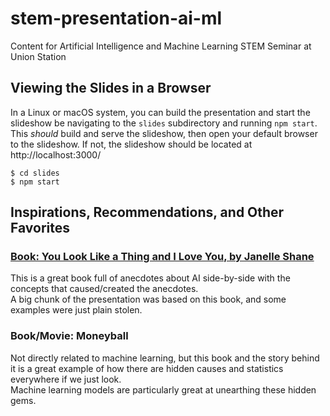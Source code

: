 # stem-presentation-ai-ml
Content for Artificial Intelligence and Machine Learning STEM Seminar at Union Station

## Viewing the Slides in a Browser
In a Linux or macOS system, you can build the presentation and start the slideshow be navigating to the `slides` subdirectory and running `npm start`.
This *should* build and serve the slideshow, then open your default browser to the slideshow. If not, the slideshow should be located at http://localhost:3000/
```
$ cd slides
$ npm start
```

## Inspirations, Recommendations, and Other Favorites
### [Book: You Look Like a Thing and I Love You, by Janelle Shane](https://www.amazon.com/You-Look-Like-Thing-Love/dp/0316525243)
This is a great book full of anecdotes about AI side-by-side with the concepts that caused/created the anecdotes.  
A big chunk of the presentation was based on this book, and some examples were just plain stolen.

### Book/Movie: Moneyball
Not directly related to machine learning, but this book and the story behind it is a great example of how there are hidden causes and statistics everywhere if we just look.  
Machine learning models are particularly great at unearthing these hidden gems.
